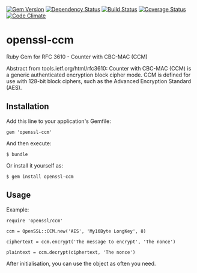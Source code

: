 [![Gem Version](https://badge.fury.io/rb/openssl-ccm.png)](http://badge.fury.io/rb/openssl-ccm)
[![Dependency Status](https://gemnasium.com/SmallLars/openssl-ccm.png)](https://gemnasium.com/SmallLars/openssl-ccm)
[![Build Status](https://travis-ci.org/SmallLars/openssl-ccm.png?branch=master)](https://travis-ci.org/SmallLars/openssl-ccm)
[![Coverage Status](https://coveralls.io/repos/SmallLars/openssl-ccm/badge.png?branch=master)](https://coveralls.io/r/SmallLars/openssl-ccm)
[![Code Climate](https://codeclimate.com/github/SmallLars/openssl-ccm.png)](https://codeclimate.com/github/SmallLars/openssl-ccm)

# openssl-ccm

Ruby Gem for RFC 3610 - Counter with CBC-MAC (CCM)

Abstract from tools.ietf.org/html/rfc3610: Counter with CBC-MAC (CCM) is a generic authenticated encryption block cipher mode. CCM is defined for use with 128-bit block ciphers, such as the Advanced Encryption Standard (AES).

## Installation

Add this line to your application's Gemfile:

    gem 'openssl-ccm'

And then execute:

    $ bundle

Or install it yourself as:

    $ gem install openssl-ccm

## Usage

Example:

    require 'openssl/ccm'

    ccm = OpenSSL::CCM.new('AES', 'My16Byte LongKey', 8)

    ciphertext = ccm.encrypt('The message to encrypt', 'The nonce')

    plaintext = ccm.decrypt(ciphertext, 'The nonce')

After initialisation, you can use the object as often you need.
